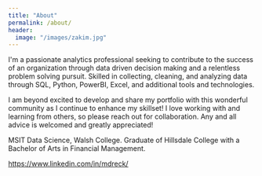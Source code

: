 ```yaml
---
title: "About"
permalink: /about/
header:
  image: "/images/zakim.jpg"
---
```

I'm a passionate analytics professional seeking to contribute to the success of an organization through data driven decision making and a relentless problem solving pursuit. Skilled in collecting, cleaning, and analyzing data through SQL, Python, PowerBI, Excel, and additional tools and technologies.

I am beyond excited to develop and share my portfolio with this wonderful community as I continue to enhance my skillset! I love working with and learning from others, so please reach out for collaboration. Any and all advice is welcomed and greatly appreciated!

MSIT Data Science, Walsh College. Graduate of Hillsdale College with a Bachelor of Arts in Financial Management.

https://www.linkedin.com/in/mdreck/

